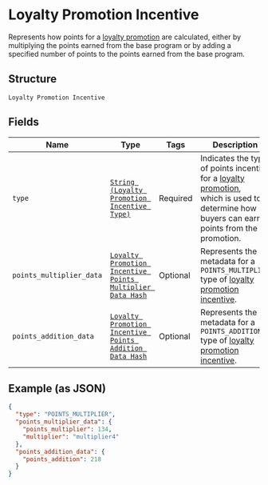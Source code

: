 
# Loyalty Promotion Incentive

Represents how points for a [loyalty promotion](../../doc/models/loyalty-promotion.md) are calculated,
either by multiplying the points earned from the base program or by adding a specified number
of points to the points earned from the base program.

## Structure

`Loyalty Promotion Incentive`

## Fields

| Name | Type | Tags | Description |
|  --- | --- | --- | --- |
| `type` | [`String (Loyalty Promotion Incentive Type)`](../../doc/models/loyalty-promotion-incentive-type.md) | Required | Indicates the type of points incentive for a [loyalty promotion](../../doc/models/loyalty-promotion.md),<br>which is used to determine how buyers can earn points from the promotion. |
| `points_multiplier_data` | [`Loyalty Promotion Incentive Points Multiplier Data Hash`](../../doc/models/loyalty-promotion-incentive-points-multiplier-data.md) | Optional | Represents the metadata for a `POINTS_MULTIPLIER` type of [loyalty promotion incentive](../../doc/models/loyalty-promotion-incentive.md). |
| `points_addition_data` | [`Loyalty Promotion Incentive Points Addition Data Hash`](../../doc/models/loyalty-promotion-incentive-points-addition-data.md) | Optional | Represents the metadata for a `POINTS_ADDITION` type of [loyalty promotion incentive](../../doc/models/loyalty-promotion-incentive.md). |

## Example (as JSON)

```json
{
  "type": "POINTS_MULTIPLIER",
  "points_multiplier_data": {
    "points_multiplier": 134,
    "multiplier": "multiplier4"
  },
  "points_addition_data": {
    "points_addition": 218
  }
}
```

